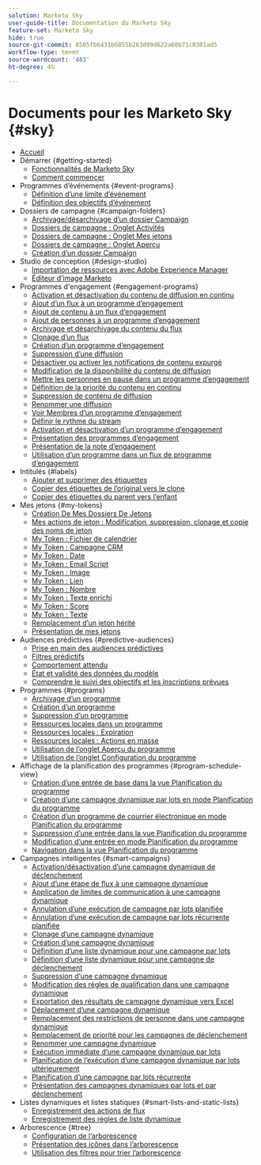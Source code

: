 ```yaml
---
solution: Marketo Sky
user-guide-title: Documentation du Marketo Sky
feature-set: Marketo Sky
hide: true
source-git-commit: 8505fb6431b6855b263d99d622a60b71c0301ad5
workflow-type: tm+mt
source-wordcount: '483'
ht-degree: 4%

---
```



# Documents pour les Marketo Sky {#sky}

+ [Accueil](home.md)
+ Démarrer {#getting-started}
   + [Fonctionnalités de Marketo Sky](marketo-sky-features.md)
   + [Comment commencer](how-to-enable-roles-for-marketo-sky.md)
+ Programmes d’événements {#event-programs}
   + [Définition d’une limite d’événement](setting-an-event-cap.md)
   + [Définition des objectifs d’événement](setting-event-goals.md)
+ Dossiers de campagne {#campaign-folders}
   + [Archivage/désarchivage d’un dossier Campaign](archive-unarchive-a-campaign-folder.md)
   + [Dossiers de campagne : Onglet Activités](campaign-folder-activities-tab.md)
   + [Dossiers de campagne : Onglet Mes jetons](campaign-folder-my-tokens-tab.md)
   + [Dossiers de campagne : Onglet Aperçu](campaign-folder-overview-tab.md)
   + [Création d’un dossier Campaign](create-a-campaign-folder.md)
+ Studio de conception {#design-studio}
   + [Importation de ressources avec Adobe Experience Manager](importing-assets-with-adobe-experience-manager.md)
   + [Éditeur d’image Marketo](marketo-image-editor.md)
+ Programmes d&#39;engagement {#engagement-programs}
   + [Activation et désactivation du contenu de diffusion en continu](activate-and-deactivate-stream-content.md)
   + [Ajout d’un flux à un programme d’engagement](add-a-stream-to-an-engagement-program.md)
   + [Ajout de contenu à un flux d’engagement](add-content-to-an-engagement-stream.md)
   + [Ajout de personnes à un programme d’engagement](add-people-to-an-engagement-program.md)
   + [Archivage et désarchivage du contenu du flux](archive-and-unarchive-stream-content.md)
   + [Clonage d’un flux](clone-a-stream.md)
   + [Création d’un programme d’engagement](create-an-engagement-program.md)
   + [Suppression d’une diffusion](delete-a-stream.md)
   + [Désactiver ou activer les notifications de contenu expurgé](disable-or-enable-exhausted-content-notifications.md)
   + [Modification de la disponibilité du contenu de diffusion](edit-availability-of-stream-content.md)
   + [Mettre les personnes en pause dans un programme d’engagement](pause-people-in-an-engagement-program.md)
   + [Définition de la priorité du contenu en continu](prioritize-stream-content.md)
   + [Suppression de contenu de diffusion](remove-stream-content.md)
   + [Renommer une diffusion](rename-a-stream.md)
   + [Voir Membres d’un programme d’engagement](see-members-of-an-engagement-program.md)
   + [Définir le rythme du stream](set-stream-cadence.md)
   + [Activation et désactivation d’un programme d’engagement](turn-an-engagement-program-on-and-off.md)
   + [Présentation des programmes d’engagement](understanding-engagement-programs.md)
   + [Présentation de la note d’engagement](understanding-the-engagement-score.md)
   + [Utilisation d’un programme dans un flux de programme d’engagement](using-a-program-in-an-engagement-program-stream.md)
+ Intitulés {#labels}
   + [Ajouter et supprimer des étiquettes](add-and-remove-labels.md)
   + [Copier des étiquettes de l’original vers le clone](copy-labels-from-original-to-clone.md)
   + [Copier des étiquettes du parent vers l’enfant](copy-labels-from-parent-to-child.md)
+ Mes jetons {#my-tokens}
   + [Création De Mes Dossiers De Jetons](create-my-token-folders.md)
   + [Mes actions de jeton : Modification, suppression, clonage et copie des noms de jeton](my-token-actions-edit-delete-clone-and-copy-token-names.md)
   + [My Token : Fichier de calendrier](my-token-calendar-file.md)
   + [My Token : Campagne CRM](my-token-crm-campaign.md)
   + [My Token : Date](my-token-date.md)
   + [My Token : Email Script](my-token-email-script.md)
   + [My Token : Image](my-token-image.md)
   + [My Token : Lien](my-token-link.md)
   + [My Token : Nombre](my-token-number.md)
   + [My Token : Texte enrichi](my-token-rich-text.md)
   + [My Token : Score](my-token-score.md)
   + [My Token : Texte](my-token-text.md)
   + [Remplacement d’un jeton hérité](override-an-inherited-my-token.md)
   + [Présentation de mes jetons](understanding-my-tokens.md)
+ Audiences prédictives {#predictive-audiences}
   + [Prise en main des audiences prédictives](getting-started-with-predictive-audiences.md)
   + [Filtres prédictifs](predictive-filters.md)
   + [Comportement attendu](expected-behavior.md)
   + [État et validité des données du modèle](model-health-and-data-validity.md)
   + [Comprendre le suivi des objectifs et les inscriptions prévues](understanding-goal-tracking-and-projected-registrations.md)
+ Programmes {#programs}
   + [Archivage d’un programme](archive-a-program.md)
   + [Création d’un programme](create-a-new-program.md)
   + [Suppression d’un programme](delete-a-program.md)
   + [Ressources locales dans un programme](local-assets-in-a-program.md)
   + [Ressources locales : Expiration](local-assets-expiration.md)
   + [Ressources locales : Actions en masse](local-assets-mass-actions.md)
   + [Utilisation de l’onglet Aperçu du programme](using-the-program-overview-tab.md)
   + [Utilisation de l’onglet Configuration du programme](using-the-program-setup-tab.md)
+ Affichage de la planification des programmes {#program-schedule-view}
   + [Création d’une entrée de base dans la vue Planification du programme](create-a-basic-entry-in-program-schedule-view.md)
   + [Création d’une campagne dynamique par lots en mode Planification du programme](create-a-batch-smart-campaign-in-program-schedule-view.md)
   + [Création d’un programme de courrier électronique en mode Planification du programme](create-an-email-program-in-program-schedule-view.md)
   + [Suppression d’une entrée dans la vue Planification du programme](delete-an-entry-in-program-schedule-view.md)
   + [Modification d’une entrée en mode Planification du programme](edit-an-entry-in-program-schedule-view.md)
   + [Navigation dans la vue Planification du programme](navigating-program-schedule-view.md)
+ Campagnes intelligentes {#smart-campaigns}
   + [Activation/désactivation d’une campagne dynamique de déclenchement](activate-deactivate-a-trigger-smart-campaign.md)
   + [Ajout d’une étape de flux à une campagne dynamique](add-a-flow-step-to-a-smart-campaign.md)
   + [Application de limites de communication à une campagne dynamique](apply-communication-limits-to-a-smart-campaign.md)
   + [Annulation d’une exécution de campagne par lots planifiée](cancel-a-scheduled-batch-campaign-run.md)
   + [Annulation d’une exécution de campagne par lots récurrente planifiée](cancel-a-scheduled-recurring-batch-campaign-run.md)
   + [Clonage d’une campagne dynamique](clone-a-smart-campaign.md)
   + [Création d’une campagne dynamique](create-a-smart-campaign.md)
   + [Définition d’une liste dynamique pour une campagne par lots](define-a-smart-list-for-a-batch-campaign.md)
   + [Définition d’une liste dynamique pour une campagne de déclenchement](define-a-smart-list-for-a-trigger-campaign.md)
   + [Suppression d’une campagne dynamique](delete-a-smart-campaign.md)
   + [Modification des règles de qualification dans une campagne dynamique](edit-qualification-rules-in-a-smart-campaign.md)
   + [Exportation des résultats de campagne dynamique vers Excel](export-smart-campaign-results-to-excel.md)
   + [Déplacement d’une campagne dynamique](move-a-smart-campaign.md)
   + [Remplacement des restrictions de personne dans une campagne dynamique](override-person-restrictions-in-a-smart-campaign.md)
   + [Remplacement de priorité pour les campagnes de déclenchement](priority-override-for-trigger-campaigns.md)
   + [Renommer une campagne dynamique](rename-a-smart-campaign.md)
   + [Exécution immédiate d’une campagne dynamique par lots](run-a-batch-smart-campaign-now.md)
   + [Planification de l’exécution d’une campagne dynamique par lots ultérieurement](schedule-a-batch-smart-campaign-to-run-later.md)
   + [Planification d’une campagne par lots récurrente](schedule-a-recurring-batch-campaign.md)
   + [Présentation des campagnes dynamiques par lots et par déclenchement](understanding-batch-and-trigger-smart-campaigns.md)
+ Listes dynamiques et listes statiques {#smart-lists-and-static-lists}
   + [Enregistrement des actions de flux](save-flow-actions.md)
   + [Enregistrement des règles de liste dynamique](save-smart-list-rules.md)
+ Arborescence {#tree}
   + [Configuration de l’arborescence](configuring-the-tree.md)
   + [Présentation des icônes dans l’arborescence](understanding-icons-in-the-tree.md)
   + [Utilisation des filtres pour trier l’arborescence](use-filters-to-sort-the-tree.md)

